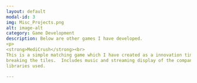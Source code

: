 ```yaml
---
layout: default
modal-id: 3
img: Misc_Projects.png
alt: image-alt
category: Game Development
description: Below are other games I have developed.
<p>
<strong>MediCrush</strong><br>
This is a simple matching game which I have created as a innovation time project at Medidata Solutions.  Plays like CandyCrush with Match 3+ 
breaking the tiles.  Includes music and streaming display of the companies' offerings.  Programmed in Java for the Android platform.  No external
libraries used.

---
```


